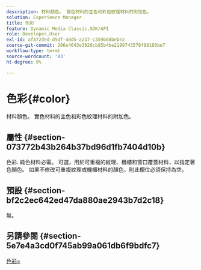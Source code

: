 ```yaml
---
description: 材料顏色。 實色材料的主色和彩色紋理材料的附加色。
solution: Experience Manager
title: 色彩
feature: Dynamic Media Classic,SDK/API
role: Developer,User
exl-id: af472ded-d9df-48d5-a237-c359b68bebe2
source-git-commit: 206e4643e3926cb85b4be2189743578f88180be7
workflow-type: tm+mt
source-wordcount: '83'
ht-degree: 9%

---
```


# 色彩{#color}

材料顏色。 實色材料的主色和彩色紋理材料的附加色。

## 屬性 {#section-073772b43b264b37bd96d1fb7404d10b}

色彩. 純色材料必需。 可選，用於可重複的紋理、機櫃和窗口覆蓋材料，以指定著色顏色。 如果不修改可重複紋理或機櫃材料的顏色，則此欄位必須保持為空。

## 預設 {#section-bf2c2ec642ed47da880ae2943b7d2c18}

無。

## 另請參閱 {#section-5e7e4a3cd0f745ab99a061db6f9bdfc7}

[色彩=](../../../../../ir-api/http-protocol/image-rendering-api-ref/c-ir-http-protocol-ref/c-ir-http-protocol-command-reference/r-ir-http-color.md#reference-ea3cba9edfe94dbab86d8f123a9ed0aa)
